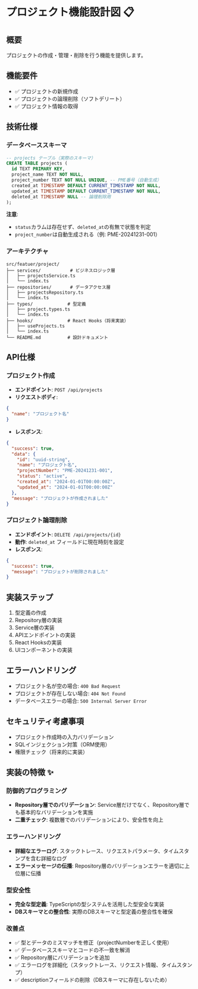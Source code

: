 # プロジェクト機能設計図 📋

## 概要
プロジェクトの作成・管理・削除を行う機能を提供します。

## 機能要件
- ✅ プロジェクトの新規作成
- ✅ プロジェクトの論理削除（ソフトデリート）
- ✅ プロジェクト情報の取得

## 技術仕様

### データベーススキーマ
```sql
-- projects テーブル（実際のスキーマ）
CREATE TABLE projects (
  id TEXT PRIMARY KEY,
  project_name TEXT NOT NULL,
  project_number TEXT NOT NULL UNIQUE, -- PME番号（自動生成）
  created_at TIMESTAMP DEFAULT CURRENT_TIMESTAMP NOT NULL,
  updated_at TIMESTAMP DEFAULT CURRENT_TIMESTAMP NOT NULL,
  deleted_at TIMESTAMP NULL -- 論理削除用
);
```

**注意**: 
- `status`カラムは存在せず、`deleted_at`の有無で状態を判定
- `project_number`は自動生成される（例: PME-20241231-001）

### アーキテクチャ
```
src/featuer/project/
├── services/           # ビジネスロジック層
│   ├── projectsService.ts
│   └── index.ts
├── repositories/       # データアクセス層
│   ├── projectsRepository.ts
│   └── index.ts
├── types/             # 型定義
│   ├── project.types.ts
│   └── index.ts
├── hooks/             # React Hooks（将来実装）
│   ├── useProjects.ts
│   └── index.ts
└── README.md          # 設計ドキュメント
```

## API仕様

### プロジェクト作成
- **エンドポイント**: `POST /api/projects`
- **リクエストボディ**:
```json
{
  "name": "プロジェクト名"
}
```
- **レスポンス**:
```json
{
  "success": true,
  "data": {
    "id": "uuid-string",
    "name": "プロジェクト名",
    "projectNumber": "PME-20241231-001",
    "status": "active",
    "created_at": "2024-01-01T00:00:00Z",
    "updated_at": "2024-01-01T00:00:00Z"
  },
  "message": "プロジェクトが作成されました"
}
```

### プロジェクト論理削除
- **エンドポイント**: `DELETE /api/projects/{id}`
- **動作**: `deleted_at` フィールドに現在時刻を設定
- **レスポンス**:
```json
{
  "success": true,
  "message": "プロジェクトが削除されました"
}
```

## 実装ステップ
1. 型定義の作成
2. Repository層の実装
3. Service層の実装
4. APIエンドポイントの実装
5. React Hooksの実装
6. UIコンポーネントの実装

## エラーハンドリング
- プロジェクト名が空の場合: `400 Bad Request`
- プロジェクトが存在しない場合: `404 Not Found`
- データベースエラーの場合: `500 Internal Server Error`

## セキュリティ考慮事項
- プロジェクト作成時の入力バリデーション
- SQLインジェクション対策（ORM使用）
- 権限チェック（将来的に実装）

## 実装の特徴 ✨

### 防御的プログラミング
- **Repository層でのバリデーション**: Service層だけでなく、Repository層でも基本的なバリデーションを実施
- **二重チェック**: 複数層でのバリデーションにより、安全性を向上

### エラーハンドリング
- **詳細なエラーログ**: スタックトレース、リクエストパラメータ、タイムスタンプを含む詳細なログ
- **エラーメッセージの伝播**: Repository層のバリデーションエラーを適切に上位層に伝播

### 型安全性
- **完全な型定義**: TypeScriptの型システムを活用した型安全な実装
- **DBスキーマとの整合性**: 実際のDBスキーマと型定義の整合性を確保

### 改善点
- ✅ 型とデータのミスマッチを修正（projectNumberを正しく使用）
- ✅ データベーススキーマとコードの不一致を解消
- ✅ Repository層にバリデーションを追加
- ✅ エラーログを詳細化（スタックトレース、リクエスト情報、タイムスタンプ）
- ✅ descriptionフィールドの削除（DBスキーマに存在しないため）
